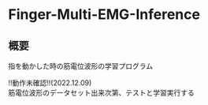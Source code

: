 # Finger-Multi-EMG-Inference

## 概要
指を動かした時の筋電位波形の学習プログラム

!!動作未確認!!(2022.12.09)\
筋電位波形のデータセット出来次第、テストと学習実行する
